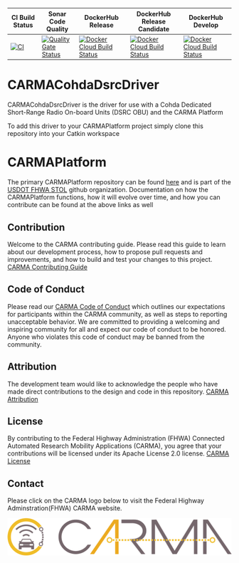 | CI Build Status | Sonar Code Quality | DockerHub Release | DockerHub Release Candidate | DockerHub Develop |
|------|-----|-----|-----|-----|
[![CI](https://github.com/usdot-fhwa-stol/carma-cohda-dsrc-driver/actions/workflows/ci.yml/badge.svg)](https://github.com/usdot-fhwa-stol/carma-cohda-dsrc-driver/actions/workflows/ci.yml) | [![Quality Gate Status](https://sonarcloud.io/api/project_badges/measure?project=usdot-fhwa-stol_CARMACohdaDsrcDriver&metric=alert_status)](https://sonarcloud.io/dashboard?id=usdot-fhwa-stol_CARMACohdaDsrcDriver) | [![Docker Cloud Build Status](https://img.shields.io/docker/cloud/build/usdotfhwastol/carma-cohda-dsrc-driver?label=carma-cohda-dsrc-driver)](https://hub.docker.com/repository/docker/usdotfhwastol/carma-cohda-dsrc-driver) | [![Docker Cloud Build Status](https://img.shields.io/docker/cloud/build/usdotfhwastolcandidate/carma-cohda-dsrc-driver?label=carma-cohda-dsrc-driver)](https://hub.docker.com/repository/docker/usdotfhwastolcandidate/carma-cohda-dsrc-driver) | [![Docker Cloud Build Status](https://img.shields.io/docker/cloud/build/usdotfhwastoldev/carma-cohda-dsrc-driver?label=carma-cohda-dsrc-driver)](https://hub.docker.com/repository/docker/usdotfhwastoldev/carma-cohda-dsrc-driver)



# CARMACohdaDsrcDriver
CARMACohdaDsrcDriver is the driver for use with a Cohda Dedicated Short-Range Radio On-board Units (DSRC OBU) and the CARMA Platform

To add this driver to your CARMAPlatform project simply clone this repository into your Catkin workspace

# CARMAPlatform
The primary CARMAPlatform repository can be found [here](https://github.com/usdot-fhwa-stol/carma-platform) and is part of the [USDOT FHWA STOL](https://github.com/usdot-fhwa-stol/)
github organization. Documentation on how the CARMAPlatform functions, how it will evolve over time, and how you can contribute can be found at the above links as well

## Contribution
Welcome to the CARMA contributing guide. Please read this guide to learn about our development process, how to propose pull requests and improvements, and how to build and test your changes to this project. [CARMA Contributing Guide](https://github.com/usdot-fhwa-stol/carma-platform/blob/develop/Contributing.md) 

## Code of Conduct 
Please read our [CARMA Code of Conduct](https://github.com/usdot-fhwa-stol/carma-platform/blob/develop/Code_of_Conduct.md) which outlines our expectations for participants within the CARMA community, as well as steps to reporting unacceptable behavior. We are committed to providing a welcoming and inspiring community for all and expect our code of conduct to be honored. Anyone who violates this code of conduct may be banned from the community.

## Attribution
The development team would like to acknowledge the people who have made direct contributions to the design and code in this repository. [CARMA Attribution](https://github.com/usdot-fhwa-stol/carma-platform/blob/develop/ATTRIBUTION.txt) 

## License
By contributing to the Federal Highway Administration (FHWA) Connected Automated Research Mobility Applications (CARMA), you agree that your contributions will be licensed under its Apache License 2.0 license. [CARMA License](https://github.com/usdot-fhwa-stol/carma-platform/blob/develop/docs/License.md) 

## Contact
Please click on the CARMA logo below to visit the Federal Highway Adminstration(FHWA) CARMA website.

[![CARMA Image](https://raw.githubusercontent.com/usdot-fhwa-stol/carma-platform/develop/docs/image/CARMA_icon.png)](https://highways.dot.gov/research/research-programs/operations/CARMA)
